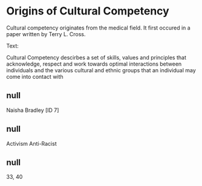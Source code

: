 # Origins of Cultural Competency 

Cultural competency originates from the medical field. It first occured in a paper written by Terry L. Cross. 

Text: 

Cultural Competency descirbes a set of skills, values and principles that acknowledge, respect and work towards optimal interactions between individuals and the various cultural and ethnic groups that an individual may come into contact with

## null

Naisha Bradley [ID 7]

## null

Activism
Anti-Racist

## null

33, 40
